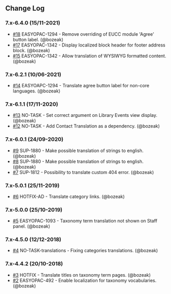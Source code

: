 ## Change Log

### 7.x-6.4.0 (15/11-2021)
- [#18](https://github.com/easySuite/ding_language/pull/18) EASYOPAC-1294 - Remove overriding of EUCC module 'Agree' button label. (@bozeak)
- [#17](https://github.com/easySuite/ding_language/pull/17) EASYOPAC-1342 - Display localized block header for footer address block. (@bozeak)
- [#15](https://github.com/easySuite/ding_language/pull/15) EASYOPAC-1342 - Allow translation of WYSIWYG formatted content. (@bozeak)

### 7.x-6.2.1 (10/06-2021)
- [#14](https://github.com/easySuite/ding_language/pull/14) EASYOAPC-1294 - Translate agree button label for non-core languages. (@bozeak)

### 7.x-6.1.1 (17/11-2020)
- [#13](https://github.com/easySuite/ding_language/pull/13) NO-TASK - Set correct argument on Library Events view display. (@bozeak)
- [#12](https://github.com/easySuite/ding_language/pull/12) NO-TASK - Add Contact Translation as a dependency. (@bozeak)

### 7.x-6.0.1 (24/09-2020)
- [#9](https://github.com/easySuite/ding_language/pull/9) SUP-1880 - Make possible translation of strings to english. (@bozeak)
- [#8](https://github.com/easySuite/ding_language/pull/8) SUP-1880 - Make possible translation of strings to english. (@bozeak)
- [#7](https://github.com/easySuite/ding_language/pull/7) SUP-1812 - Possibility to translate custom 404 error. (@bozeak)

### 7.x-5.0.1 (25/11-2019)
- [#6](https://github.com/easySuite/ding_language/pull/6) HOTFIX-AD - Translate category links. (@bozeak)

### 7.x-5.0.0 (25/10-2019)
- [#5](https://github.com/easySuite/ding_language/pull/5) EASYOPAC-1093 - Taxonomy term translation not shown on Staff panel. (@bozeak)

### 7.x-4.5.0 (12/12-2018)
- [#4](https://github.com/easySuite/ding_language/pull/4) NO-TASK-translations - Fixing categories translations. (@bozeak)

### 7.x-4.4.2 (20/10-2018)
- [#3](https://github.com/easySuite/ding_language/pull/3) HOTFIX - Translate titles on taxonomy term pages. (@bozeak)
- [#2](https://github.com/easySuite/ding_language/pull/2) EASYOPAC-492 - Enable localization for taxonomy vocabularies. (@bozeak)
